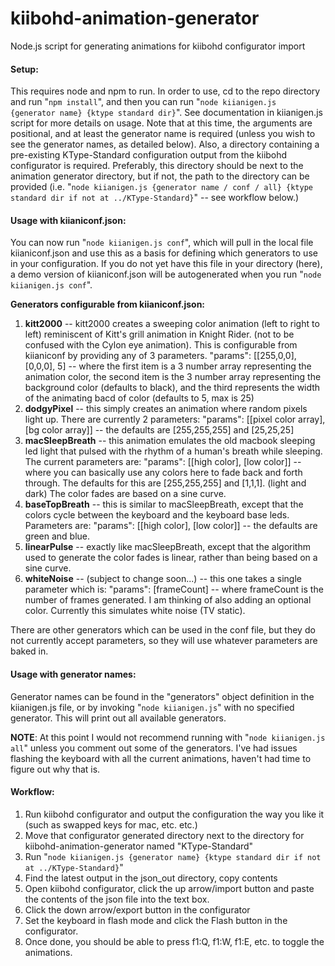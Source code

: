 # kiibohd-animation-generator
Node.js script for generating animations for kiibohd configurator import

#### Setup:
This requires node and npm to run. In order to use, cd to the repo directory and run "``npm install``", and then you can run "``node kiianigen.js {generator name} {ktype standard dir}``". See documentation in kiianigen.js script for more details on usage. Note that at this time, the arguments are positional, and at least the generator name is required (unless you wish to see the generator names, as detailed below). Also, a directory containing a pre-existing KType-Standard configuration output from the kiibohd configurator is required. Preferably, this directory should be next to the animation generator directory, but if not, the path to the directory can be provided (i.e. "``node kiianigen.js {generator name / conf / all} {ktype standard dir if not at ../KType-Standard}``" -- see workflow below.)

#### Usage with kiianiconf.json:
You can now run "``node kiianigen.js conf``", which will pull in the local file kiianiconf.json and use this as a basis for defining which generators to use in your configuration. If you do not yet have this file in your directory (here), a demo version of kiianiconf.json will be autogenerated when you run "``node kiianigen.js conf``".

**Generators configurable from kiianiconf.json:**
1. **kitt2000** -- kitt2000 creates a sweeping color animation (left to right to left) reminiscent of Kitt's grill animation in Knight Rider. (not to be confused with the Cylon eye animation). This is configurable from kiianiconf by providing any of 3 parameters. "params": [[255,0,0], [0,0,0], 5] -- where the first item is a 3 number array representing the animation color, the second item is the 3 number array representing the background color (defaults to black), and the third represents the width of the animating bacd of color (defaults to 5, max is 25)
2. **dodgyPixel** -- this simply creates an animation where random pixels light up. There are currently 2 parameters: "params": [[pixel color array], [bg color array]] -- the defaults are [255,255,255] and [25,25,25]
3. **macSleepBreath** -- this animation emulates the old macbook sleeping led light that pulsed with the rhythm of a human's breath while sleeping. The current parameters are: "params": [[high color], [low color]] -- where you can basically use any colors here to fade back and forth through. The defaults for this are [255,255,255] and [1,1,1]. (light and dark) The color fades are based on a sine curve.
4. **baseTopBreath** -- this is similar to macSleepBreath, except that the colors cycle between the keyboard and the keyboard base leds. Parameters are: "params": [[high color], [low color]] -- the defaults are green and blue.
5. **linearPulse** -- exactly like macSleepBreath, except that the algorithm used to generate the color fades is linear, rather than being based on a sine curve.
6. **whiteNoise** -- (subject to change soon...) -- this one takes a single parameter which is: "params": [frameCount] -- where frameCount is the number of frames generated. I am thinking of also adding an optional color. Currently this simulates white noise (TV static).

There are other generators which can be used in the conf file, but they do not currently accept parameters, so they will use whatever parameters are baked in.


#### Usage with generator names:
Generator names can be found in the "generators" object definition in the kiianigen.js file, or by invoking "``node kiianigen.js``" with no specified generator. This will print out all available generators.

**NOTE**: At this point I would not recommend running with "``node kiianigen.js all``" unless you comment out some of the generators. I've had issues flashing the keyboard with all the current animations, haven't had time to figure out why that is.

#### Workflow:
1. Run kiibohd configurator and output the configuration the way you like it (such as swapped keys for mac, etc. etc.)
2. Move that configurator generated directory next to the directory for kiibohd-animation-generator named "KType-Standard"
3. Run "``node kiianigen.js {generator name} {ktype standard dir if not at ../KType-Standard}``"
4. Find the latest output in the json_out directory, copy contents
5. Open kiibohd configurator, click the up arrow/import button and paste the contents of the json file into the text box.
6. Click the down arrow/export button in the configurator
7. Set the keyboard in flash mode and click the Flash button in the configurator.
8. Once done,  you should be able to press f1:Q, f1:W, f1:E, etc. to toggle the animations.
